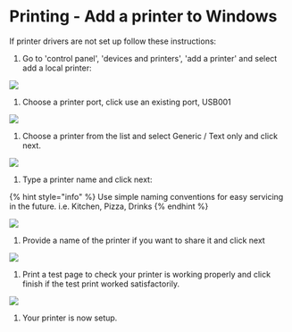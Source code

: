 # Printing - Add a printer to Windows

If printer drivers are not set up follow these instructions:

1. Go to 'control panel', 'devices and printers', 'add a printer' and select add a local printer:

![](../.gitbook/assets/a1.png)

1. Choose a printer port, click use an existing port, USB001

![](../.gitbook/assets/a2.png)

1. Choose a printer from the list and select Generic / Text only and click next.

![](../.gitbook/assets/a3.png)

1. Type a printer name and click next:

{% hint style="info" %}
Use simple naming conventions for easy servicing in the future. i.e. Kitchen, Pizza, Drinks
{% endhint %}

![](../.gitbook/assets/a4.png)

1. Provide a name of the printer if you want to share it and click next

![](../.gitbook/assets/a5.png)

1. Print a test page to check your printer is working properly and click finish if the test print worked satisfactorily.

![](../.gitbook/assets/a6.png)

1. Your printer is now setup.

